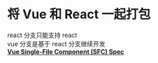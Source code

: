 <h1>将 Vue 和 React 一起打包</h1>

react 分支只能支持 react<br />
vue 分支是基于 react 分支继续开发<br/>
<b>
  <a href="https://github.com/vuejs/vue-loader/blob/master/docs/spec.md">
    Vue Single-File Component (SFC) Spec
  </a>
</b><br/>


